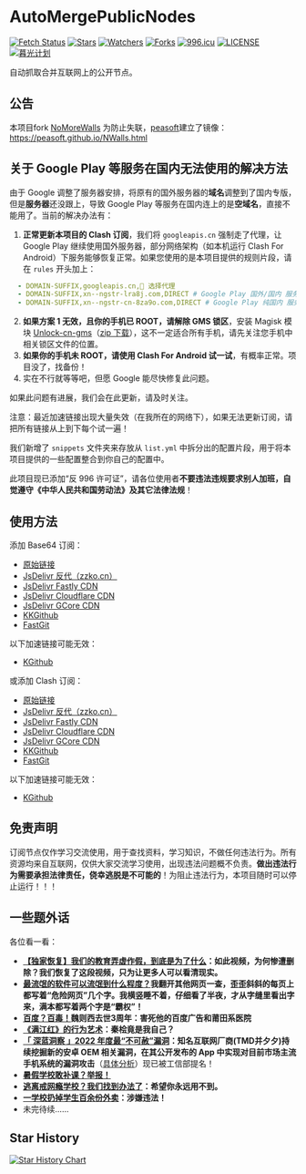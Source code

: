 # AutoMergePublicNodes

[![Fetch Status](https://github.com/chengaopan/AutoMergePublicNodes/actions/workflows/fetch.yml/badge.svg)](https://github.com/chengaopan/AutoMergePublicNodes/actions/workflows/fetch.yml) [![Stars](https://img.shields.io/github/stars/chengaopan/AutoMergePublicNodes)](https://github.com/chengaopan/AutoMergePublicNodes/stargazers) [![Watchers](https://img.shields.io/github/watchers/chengaopan/AutoMergePublicNodes)](https://github.com/chengaopan/AutoMergePublicNodes/watchers) [![Forks](https://img.shields.io/github/forks/chengaopan/AutoMergePublicNodes)](https://github.com/chengaopan/AutoMergePublicNodes/forks) [![996.icu](https://img.shields.io/badge/link-996.icu-red.svg)](https://996.icu) [![LICENSE](https://img.shields.io/badge/license-Anti%20996-blue.svg)](https://github.com/chengaopan/AutoMergePublicNodes/blob/master/LICENSE.md) [![暮光计划](https://img.shields.io/badge/link-暮光计划--向戒网瘾学校宣战-red.svg)](https://proj3ctaurora.tilda.ws/)

自动抓取合并互联网上的公开节点。

## 公告
本项目fork [NoMoreWalls](https://github.com/peasoft/NoMoreWalls)
为防止失联，[peasoft](https://github.com/peasoft)建立了镜像：<https://peasoft.github.io/NWalls.html>

## 关于 Google Play 等服务在国内无法使用的解决方法

由于 Google 调整了服务器安排，将原有的国外服务器的**域名**调整到了国内专版，但是**服务器**还没跟上，导致 Google Play 等服务在国内连上的是**空域名**，直接不能用了。当前的解决办法有：

1. **正常更新本项目的 Clash 订阅**，我们将 `googleapis.cn` 强制走了代理，让 Google Play 继续使用国外服务器，部分网络架构（如本机运行 Clash For Android）下服务能够恢复正常。如果您使用的是本项目提供的规则片段，请在 `rules` 开头加上：
```yaml
  - DOMAIN-SUFFIX,googleapis.cn,🚀 选择代理
  - DOMAIN-SUFFIX,xn--ngstr-lra8j.com,DIRECT # Google Play 国外/国内 服务器
  - DOMAIN-SUFFIX,xn--ngstr-cn-8za9o.com,DIRECT # Google Play 纯国内 服务器，尚未完成部署
```
2. **如果方案 1 无效，且你的手机已 ROOT，请解除 GMS 锁区**，安装 Magisk 模块 [Unlock-cn-gms](https://github.com/fei-ke/unlock-cn-gms)（[zip 下载](https://github.com/fei-ke/unlock-cn-gms/releases/download/v3.4/unlock-cn-gms-v3.4.zip)），这不一定适合所有手机，请先关注您手机中相关锁区文件的位置。
3. **如果你的手机未 ROOT，请使用 Clash For Android 试一试**，有概率正常。项目没了，找备份！
4. 实在不行就等等吧，但愿 Google 能尽快修复此问题。

如果此问题有进展，我们会在此更新，请及时关注。

注意：最近加速链接出现大量失效（在我所在的网络下），如果无法更新订阅，请把所有链接从上到下每个试一遍！

我们新增了 `snippets` 文件夹来存放从 `list.yml` 中拆分出的配置片段，用于将本项目提供的一些配置整合到你自己的配置中。

此项目现已添加“反 996 许可证”，请各位使用者**不要违法违规要求别人加班，自觉遵守《中华人民共和国劳动法》及其它法律法规**！

## 使用方法

添加 Base64 订阅：
- [原始链接](https://raw.githubusercontent.com/chengaopan/AutoMergePublicNodes/master/list.txt)
- [JsDelivr 反代（zzko.cn）](https://cdn.jsdelivr.us/gh/chengaopan/AutoMergePublicNodes@master/list.txt)
- [JsDelivr Fastly CDN](https://fastly.jsdelivr.net/gh/chengaopan/AutoMergePublicNodes@master/list.txt)
- [JsDelivr Cloudflare CDN](https://testingcf.jsdelivr.net/gh/chengaopan/AutoMergePublicNodes@master/list.txt)
- [JsDelivr GCore CDN](https://gcore.jsdelivr.net/gh/chengaopan/AutoMergePublicNodes@master/list.txt)
- [KKGithub](https://raw.kkgithub.com/chengaopan/AutoMergePublicNodes/master/list.txt)
- [FastGit](https://raw.fgit.cf/chengaopan/AutoMergePublicNodes/master/list.txt)

以下加速链接可能无效：
- [KGithub](https://raw.kgithub.com/chengaopan/AutoMergePublicNodes/master/list.txt)

或添加 Clash 订阅：
- [原始链接](https://raw.githubusercontent.com/chengaopan/AutoMergePublicNodes/master/list.yml)
- [JsDelivr 反代（zzko.cn）](https://cdn.jsdelivr.us/gh/chengaopan/AutoMergePublicNodes@master/list.yml)
- [JsDelivr Fastly CDN](https://fastly.jsdelivr.net/gh/chengaopan/AutoMergePublicNodes@master/list.yml)
- [JsDelivr Cloudflare CDN](https://testingcf.jsdelivr.net/gh/chengaopan/AutoMergePublicNodes@master/list.yml)
- [JsDelivr GCore CDN](https://gcore.jsdelivr.net/gh/chengaopan/AutoMergePublicNodes@master/list.yml)
- [KKGithub](https://raw.kkgithub.com/chengaopan/AutoMergePublicNodes/master/list.yml)
- [FastGit](https://raw.fgit.cf/chengaopan/AutoMergePublicNodes/master/list.yml)

以下加速链接可能无效：
- [KGithub](https://raw.kgithub.com/chengaopan/AutoMergePublicNodes/master/list.yml)

## 免责声明

订阅节点仅作学习交流使用，用于查找资料，学习知识，不做任何违法行为。所有资源均来自互联网，仅供大家交流学习使用，出现违法问题概不负责。**做出违法行为需要承担法律责任，侥幸逃脱是不可能的**！为阻止违法行为，本项目随时可以停止运行！！！

## 一些题外话

各位看一看：
- **[【独家恢复】我们的教育弄虚作假，到底是为了什么](https://peasoft.github.io/2023/08/26/cnedu.html)：如此视频，为何惨遭删除？我们恢复了这段视频，只为让更多人可以看清现实。**
- **[最流氓的软件可以流氓到什么程度？](https://www.zhihu.com/question/29129310)我翻开其他网页一查，歪歪斜斜的每页上都写着“危险网页”几个字。我横竖睡不着，仔细看了半夜，才从字缝里看出字来，满本都写着两个字是“霸权”！**
- **[百度？百毒！](https://user.guancha.cn/main/content?id=100552)魏则西去世3周年：害死他的百度广告和莆田系医院**
- **[《满江红》的行为艺术](https://www.bilibili.com/video/BV11v4y1t7Gw/)：秦桧竟是我自己？**
- **[「 深蓝洞察 」2022 年度最“不可赦”漏洞](https://mp.weixin.qq.com/s/P_EYQxOEupqdU0BJMRqWsw)：知名互联网厂商(TMD并夕夕)持续挖掘新的安卓 OEM 相关漏洞，在其公开发布的 App 中实现对目前市场主流手机系统的漏洞攻击**（[具体分析](https://mp.weixin.qq.com/s/kiLvnJSDZpYRHI_XiUx9gg)）现已被工信部提名！
- **[暑假学校敢补课？举报！](https://www.bilibili.com/video/BV1Vk4y1K79B)**
- **[逃离戒网瘾学校？我们找到办法了](https://www.bilibili.com/video/BV1Mg4y1A7bE)：希望你永远用不到。**
- **[一学校扔掉学生百余份外卖](https://www.bilibili.com/video/BV1a14y1S7n6)：涉嫌违法！**
- 未完待续……

## Star History

<a href="https://star-history.com/#chengaopan/AutoMergePublicNodes">
  <picture>
    <source media="(prefers-color-scheme: dark)" srcset="https://api.star-history.com/svg?repos=chengaopan/AutoMergePublicNodes&theme=dark" />
    <source media="(prefers-color-scheme: light)" srcset="https://api.star-history.com/svg?repos=chengaopan/AutoMergePublicNodes" />
    <img alt="Star History Chart" src="https://api.star-history.com/svg?repos=chengaopan/AutoMergePublicNodes" />
  </picture>
</a>

